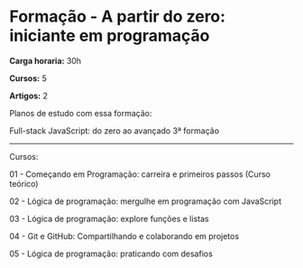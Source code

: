 # Formação - A partir do zero: iniciante em programação

**Carga horaria:** 30h

**Cursos:** 5

**Artigos:** 2

Planos de estudo com essa formação:

Full-stack JavaScript: do zero ao avançado 3ª formação

---

Cursos:

01 - Começando em Programação: carreira e primeiros passos (Curso teórico)

02 - Lógica de programação: mergulhe em programação com JavaScript

03 - Lógica de programação: explore funções e listas

04 - Git e GitHub: Compartilhando e colaborando em projetos

05 - Lógica de programação: praticando com desafios
